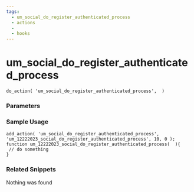 ```yaml
---
tags: 
  - um_social_do_register_authenticated_process
  - actions
  - 
  - hooks
---
```

# um\_social\_do\_register\_authenticated\_process

``` php:no-line-numbers
do_action( 'um_social_do_register_authenticated_process',  )
```
<div class='hook-sep'></div>

### Parameters

<div class='hook-sep'></div>



### Sample Usage

``` php:no-line-numbers
add_action( 'um_social_do_register_authenticated_process', 'um_12222023_social_do_register_authenticated_process', 10, 0 );
function um_12222023_social_do_register_authenticated_process(  ){
 // do something
}
```
<div class='hook-sep'></div>



### Related Snippets

Nothing was found

